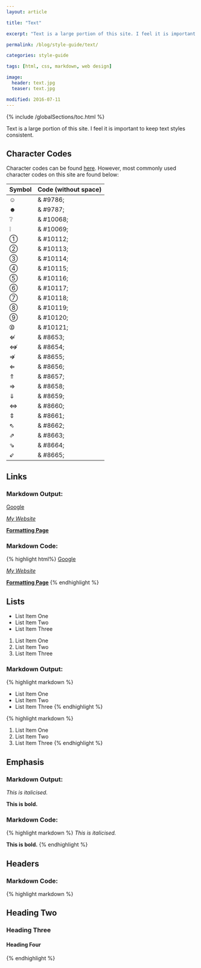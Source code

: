 ```yaml
---
layout: article

title: "Text"

excerpt: "Text is a large portion of this site. I feel it is important to keep text styles consistent."

permalink: /blog/style-guide/text/

categories: style-guide

tags: [html, css, markdown, web design]

image:
  header: text.jpg
  teaser: text.jpg

modified: 2016-07-11
---
```


{% include /globalSections/toc.html %}

Text is a large portion of this site. I feel it is important to keep text styles consistent.

## Character Codes
Character codes can be found <a class="fancyLink" href="http://character-code.com/" target="_blank">here</a>. However, most commonly used character codes on this site are found below:

| Symbol   | Code (without space)  |
| ---      | ---                   |
| &#9786;  | & #9786;              |
| &#9787;  | & #9787;              |
| &#10068; | & #10068;             |
| &#10069; | & #10069;             |
| &#10112; | & #10112;             |
| &#10113; | & #10113;             |
| &#10114; | & #10114;             |
| &#10115; | & #10115;             |
| &#10116; | & #10116;             |
| &#10117; | & #10117;             |
| &#10118; | & #10118;             |
| &#10119; | & #10119;             |
| &#10120; | & #10120;             |
| &#10121; | & #10121;             |
| &#8653;  | & #8653;              |
| &#8654;  | & #8654;              |
| &#8655;  | & #8655;              |
| &#8656;  | & #8656;              |
| &#8657;  | & #8657;              |
| &#8658;  | & #8658;              |
| &#8659;  | & #8659;              |
| &#8660;  | & #8660;              |
| &#8661;  | & #8661;              |
| &#8662;  | & #8662;              |
| &#8663;  | & #8663;              |
| &#8664;  | & #8664;              |
| &#8665;  | & #8665;              |


## Links

### Markdown Output:
[Google](https://www.google.com/)

[*My Website*](/)

[**Formatting Page**](/blog/formatting/)

### Markdown Code:
{% highlight html%}
[Google](https://www.google.com/)

[*My Website*](/)

[**Formatting Page**](/blog/formatting/)
{% endhighlight %}

## Lists
* List Item One
* List Item Two
* List Item Three

1. List Item One
2. List Item Two
3. List Item Three

### Markdown Output:
{% highlight markdown %}
* List Item One
* List Item Two
* List Item Three
{% endhighlight %}

{% highlight markdown %}
1. List Item One
2. List Item Two
3. List Item Three
{% endhighlight %}

## Emphasis

### Markdown Output:
*This is italicised.*

**This is bold.**

### Markdown Code:
{% highlight markdown %}
*This is italicised.*

**This is bold.**
{% endhighlight %}

## Headers

### Markdown Code:
{% highlight markdown %}
## Heading Two

### Heading Three

#### Heading Four
{% endhighlight %}